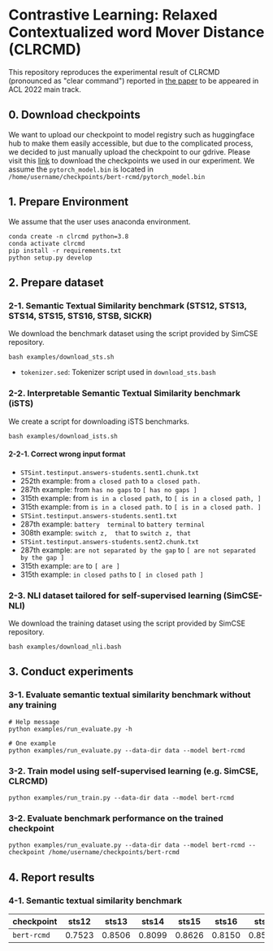 Contrastive Learning: Relaxed Contextualized word Mover Distance (CLRCMD)
==================

This repository reproduces the experimental result of CLRCMD (pronounced as "clear command") reported in [the paper](https://arxiv.org/abs/2202.13196) to be appeared in ACL 2022 main track.

## 0. Download checkpoints
We want to upload our checkpoint to model registry such as huggingface hub to make them easily accessible, but due to the complicated process, we decided to just manually upload the checkpoint to our gdrive.
Please visit this [link](https://drive.google.com/drive/folders/1q-a7z2Xy09dThp3FtCVdH2GprcEykgaa?usp=sharing) to download the checkpoints we used in our experiment.
We assume the `pytorch_model.bin` is located in `/home/username/checkpoints/bert-rcmd/pytorch_model.bin`

## 1. Prepare Environment
We assume that the user uses anaconda environment.
```
conda create -n clrcmd python=3.8
conda activate clrcmd
pip install -r requirements.txt
python setup.py develop
```

## 2. Prepare dataset

### 2-1. Semantic Textual Similarity benchmark (STS12, STS13, STS14, STS15, STS16, STSB, SICKR)
We download the benchmark dataset using the script provided by SimCSE repository.  
```
bash examples/download_sts.sh
```
* `tokenizer.sed`: Tokenizer script used in `download_sts.bash`

### 2-2. Interpretable Semantic Textual Similarity benchmark (iSTS)
We create a script for downloading iSTS benchmarks.
```
bash examples/download_ists.sh
```

#### 2-2-1. Correct wrong input format
* `STSint.testinput.answers-students.sent1.chunk.txt`
 * 252th example: from `a closed path` to `a closed path.`
 * 287th example: from `has no gaps` to `[ has no gaps ]`
 * 315th example: from `is in a closed path,` to `[ is in a closed path, ]`
 * 315th example: from `is in a closed path.` to `[ is in a closed path. ]`
* `STSint.testinput.answers-students.sent1.txt`
 * 287th example: `battery  terminal` to `battery terminal`
 * 308th example: `switch z,  that` to `switch z, that`
* `STSint.testinput.answers-students.sent2.chunk.txt`
 * 287th example: `are not separated by the gap` to `[ are not separated by the gap ]`
 * 315th example: `are` to `[ are ]`
 * 315th example: `in closed paths` to `[ in closed path ]`

### 2-3. NLI dataset tailored for self-supervised learning (SimCSE-NLI)
We download the training dataset using the script provided by SimCSE repository.
```
bash examples/download_nli.bash
```

## 3. Conduct experiments

### 3-1. Evaluate semantic textual similarity benchmark without any training
```
# Help message
python examples/run_evaluate.py -h

# One example
python examples/run_evaluate.py --data-dir data --model bert-rcmd
```

### 3-2. Train model using self-supervised learning (e.g. SimCSE, CLRCMD)
```
python examples/run_train.py --data-dir data --model bert-rcmd
```

### 3-2. Evaluate benchmark performance on the trained checkpoint
```
python examples/run_evaluate.py --data-dir data --model bert-rcmd --checkpoint /home/username/checkpoints/bert-rcmd
```

## 4. Report results

### 4-1. Semantic textual similarity benchmark
|checkpoint|sts12|sts13|sts14|sts15|sts16|stsb|sickr|avg|
|----------|-----|-----|-----|-----|-----|----|-----|---|
|`bert-rcmd`|0.7523|0.8506|0.8099|0.8626|0.8150|0.8521|0.8049|0.8211|
